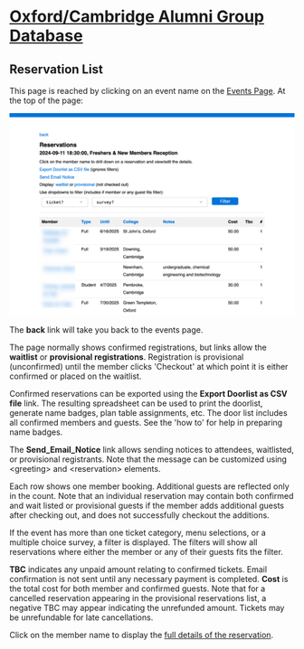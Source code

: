 # [Oxford/Cambridge Alumni Group Database](index.md)

## Reservation List

This page is reached by clicking on an event name on the [Events Page](events.md). At the top of the page:

![top](images/doorlist.png)

The **back** link will take you back to the events page.

The page normally shows confirmed registrations, but links allow the **waitlist** or **provisional registrations**. Registration is provisional (unconfirmed) until the member clicks 'Checkout' at which point it is either confirmed or placed on the waitlist.

Confirmed reservations can be exported using the **Export Doorlist as CSV file** link. The resulting spreadsheet can be used to print the doorlist, generate name badges, plan table assignments, etc. The door list includes all confirmed members and guests. See the 'how to' for help in preparing name badges.

The **Send_Email_Notice** link allows sending notices to attendees, waitlisted, or provisional registrants. Note that the message can be customized using \<greeting> and \<reservation> elements.

Each row shows one member booking. Additional guests are reflected only in the count. Note that an individual reservation may contain both confirmed and wait listed or provisional guests if the member adds additional guests after checking out, and does not successfully checkout the additions.

If the event has more than one ticket category, menu selections, or a multiple choice survey, a filter is displayed. The filters will show all reservations where either the member or any of their guests fits the filter.

**TBC** indicates any unpaid amount relating to confirmed tickets. Email confirmation is not sent until any necessary payment is completed. **Cost** is the total cost for both member and confirmed guests. Note that for a cancelled reservation appearing in the provisional reservations list, a negative TBC may appear indicating the unrefunded amount. Tickets may be unrefundable for late cancellations.

Click on the member name to display the [full details of the reservation](event_registration.md).
